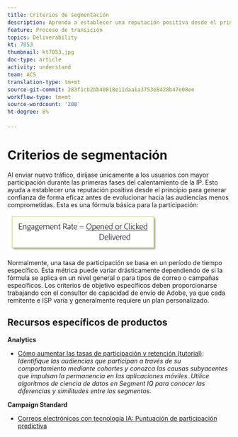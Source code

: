 ```yaml
---
title: Criterios de segmentación
description: Aprenda a establecer una reputación positiva desde el principio para crear confianza de forma eficaz antes de rodar en sus audiencias menos comprometidas.
feature: Proceso de transición
topics: Deliverability
kt: 7053
thumbnail: kt7053.jpg
doc-type: article
activity: understand
team: ACS
translation-type: tm+mt
source-git-commit: 283f1cb2bb40818e11daa1a3753e8428b47e08ee
workflow-type: tm+mt
source-wordcount: '208'
ht-degree: 8%

---
```



# Criterios de segmentación

Al enviar nuevo tráfico, diríjase únicamente a los usuarios con mayor participación durante las primeras fases del calentamiento de la IP. Esto ayuda a establecer una reputación positiva desde el principio para generar confianza de forma eficaz antes de evolucionar hacia las audiencias menos comprometidas. Esta es una fórmula básica para la participación:

![Fórmula para la participación](../assets/formula-for-enagement.png)

Normalmente, una tasa de participación se basa en un período de tiempo específico. Esta métrica puede variar drásticamente dependiendo de si la fórmula se aplica en un nivel general o para tipos de correo o campañas específicos. Los criterios de objetivo específicos deben proporcionarse trabajando con el consultor de capacidad de envío de Adobe, ya que cada remitente e ISP varía y generalmente requiere un plan personalizado.

## Recursos específicos de productos

**Analytics**

* [Cómo aumentar las tasas de participación y retención (tutorial)](https://experienceleague.adobe.com/docs/analytics-learn/tutorials/mobile-app-analytics/measuring-mobile-analytics/how-to-increase-engagement-and-retention-rates.html?lang=en#mobile-app-analytics):  *Identifique las audiencias que participan a través de su comportamiento mediante cohortes y conozca las causas subyacentes que impulsan la permanencia en las aplicaciones móviles. Utilice algoritmos de ciencia de datos en Segment IQ para conocer las diferencias y similitudes entre los segmentos.*

**Campaign Standard**

* [Correos electrónicos con tecnología IA: Puntuación de participación predictiva](https://experienceleague.adobe.com/docs/campaign-standard/using/testing-and-sending/preparing-and-testing-messages/predictive.html#predictive-scoring)

